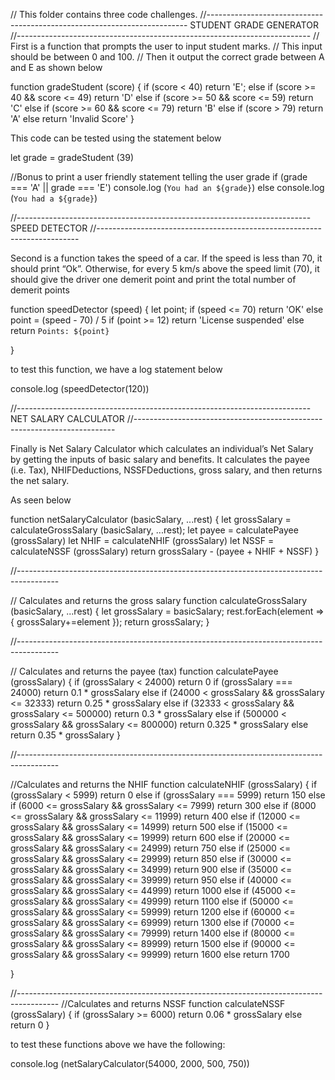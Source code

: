 // This folder contains three code challenges.
//-------------------------------------------------------------------------
                        STUDENT GRADE GENERATOR
//-------------------------------------------------------------------------
// First is a function that prompts the user to input student marks. 
// This input should be between 0 and 100. 
// Then it output the correct grade between A and E as shown below

function gradeStudent (score) {
    if (score < 40) return 'E';
    else if (score >= 40 && score <= 49) return 'D'
    else if (score >= 50 && score <= 59) return 'C'
    else if (score >= 60 && score <= 79) return 'B'
    else if (score > 79) return 'A'
    else return 'Invalid Score'
}

This code can be tested using the statement below

let grade = gradeStudent (39)

//Bonus to print a user friendly statement telling the user grade
if (grade === 'A' || grade === 'E') console.log (`You had an ${grade}`)
else console.log (`You had a ${grade}`)


//-------------------------------------------------------------------------
                            SPEED DETECTOR
//-------------------------------------------------------------------------

Second is a function takes the speed of a car. If the speed is less 
than 70, it should print “Ok”. Otherwise, for every 5 km/s 
above the speed limit (70), it should give the driver one 
demerit point and print the total number of demerit points

function speedDetector (speed) {
    let point;
    if (speed <= 70) return 'OK'
    else point = (speed - 70) / 5
    if (point >= 12) return 'License suspended'
    else return `Points: ${point}`

}

to test this function, we have a log statement below

console.log (speedDetector(120))


//-------------------------------------------------------------------------
                        NET SALARY CALCULATOR 
//-------------------------------------------------------------------------

Finally is Net Salary Calculator which calculates an individual’s Net Salary by getting the inputs of basic salary and benefits. It calculates the payee (i.e. Tax), NHIFDeductions, NSSFDeductions, gross salary, and then returns the net salary. 

As seen below

function netSalaryCalculator (basicSalary, ...rest) {
    let grossSalary = calculateGrossSalary (basicSalary, ...rest);
    let payee = calculatePayee (grossSalary)
    let NHIF = calculateNHIF (grossSalary)
    let NSSF = calculateNSSF (grossSalary)
    return grossSalary - (payee + NHIF + NSSF)
} 



//----------------------------------------------------------------------------------------

// Calculates and returns the gross salary 
function calculateGrossSalary (basicSalary, ...rest) {
    let grossSalary = basicSalary;
    rest.forEach(element => {
        grossSalary+=element
    });
    return grossSalary;
}



//----------------------------------------------------------------------------------------

// Calculates and returns the payee (tax)
function calculatePayee (grossSalary) {
    if (grossSalary < 24000) return 0
    if (grossSalary === 24000) return 0.1 * grossSalary
    else if (24000 < grossSalary && grossSalary <= 32333) return 0.25 * grossSalary
    else if (32333 < grossSalary && grossSalary <= 500000) return 0.3 * grossSalary
    else if (500000 < grossSalary && grossSalary <= 800000) return 0.325 * grossSalary
    else return 0.35 * grossSalary
}



//----------------------------------------------------------------------------------------

//Calculates and returns the NHIF
function calculateNHIF (grossSalary) {
    if (grossSalary < 5999) return 0
    else if (grossSalary === 5999) return 150
    else if (6000 <= grossSalary && grossSalary <= 7999) return 300
    else if (8000 <= grossSalary && grossSalary <= 11999) return 400
    else if (12000 <= grossSalary && grossSalary <= 14999) return 500
    else if (15000 <= grossSalary && grossSalary <= 19999) return 600
    else if (20000 <= grossSalary && grossSalary <= 24999) return 750
    else if (25000 <= grossSalary && grossSalary <= 29999) return 850
    else if (30000 <= grossSalary && grossSalary <= 34999) return 900
    else if (35000 <= grossSalary && grossSalary <= 39999) return 950
    else if (40000 <= grossSalary && grossSalary <= 44999) return 1000
    else if (45000 <= grossSalary && grossSalary <= 49999) return 1100
    else if (50000 <= grossSalary && grossSalary <= 59999) return 1200
    else if (60000 <= grossSalary && grossSalary <= 69999) return 1300
    else if (70000 <= grossSalary && grossSalary <= 79999) return 1400
    else if (80000 <= grossSalary && grossSalary <= 89999) return 1500
    else if (90000 <= grossSalary && grossSalary <= 99999) return 1600
    else return 1700

}



//----------------------------------------------------------------------------------------
//Calculates and returns NSSF
function calculateNSSF (grossSalary) {
    if (grossSalary >= 6000) return 0.06 * grossSalary
    else return 0
}

to test these functions above we have the following:

console.log (netSalaryCalculator(54000, 2000, 500, 750))